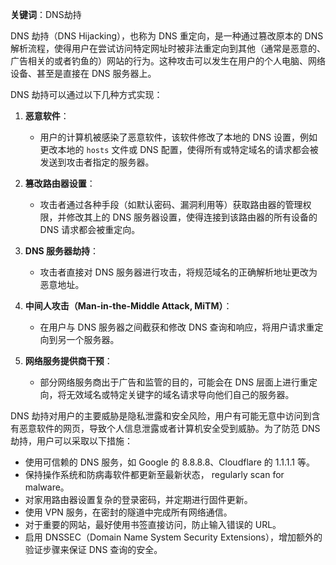 **关键词**：DNS劫持

DNS 劫持（DNS Hijacking），也称为 DNS 重定向，是一种通过篡改原本的 DNS 解析流程，使得用户在尝试访问特定网址时被非法重定向到其他（通常是恶意的、广告相关的或者钓鱼的）网站的行为。这种攻击可以发生在用户的个人电脑、网络设备、甚至是直接在 DNS 服务器上。

DNS 劫持可以通过以下几种方式实现：

1. **恶意软件**：

   - 用户的计算机被感染了恶意软件，该软件修改了本地的 DNS 设置，例如更改本地的 `hosts` 文件或 DNS 配置，使得所有或特定域名的请求都会被发送到攻击者指定的服务器。

2. **篡改路由器设置**：

   - 攻击者通过各种手段（如默认密码、漏洞利用等）获取路由器的管理权限，并修改其上的 DNS 服务器设置，使得连接到该路由器的所有设备的 DNS 请求都会被重定向。

3. **DNS 服务器劫持**：

   - 攻击者直接对 DNS 服务器进行攻击，将规范域名的正确解析地址更改为恶意地址。

4. **中间人攻击（Man-in-the-Middle Attack, MiTM）**：

   - 在用户与 DNS 服务器之间截获和修改 DNS 查询和响应，将用户请求重定向到另一个服务器。

5. **网络服务提供商干预**：
   - 部分网络服务商出于广告和监管的目的，可能会在 DNS 层面上进行重定向，将无效域名或特定关键字的域名请求导向他们自己的服务器。

DNS 劫持对用户的主要威胁是隐私泄露和安全风险，用户有可能无意中访问到含有恶意软件的网页，导致个人信息泄露或者计算机安全受到威胁。为了防范 DNS 劫持，用户可以采取以下措施：

- 使用可信赖的 DNS 服务，如 Google 的 8.8.8.8、Cloudflare 的 1.1.1.1 等。
- 保持操作系统和防病毒软件都更新至最新状态， regularly scan for malware。
- 对家用路由器设置复杂的登录密码，并定期进行固件更新。
- 使用 VPN 服务，在密封的隧道中完成所有网络通信。
- 对于重要的网站，最好使用书签直接访问，防止输入错误的 URL。
- 启用 DNSSEC（Domain Name System Security Extensions），增加额外的验证步骤来保证 DNS 查询的安全。

